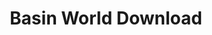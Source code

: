 ---
title: Basin World Download
redirect: https://drive.google.com/open?id=19TUVMW4L87fB2taaqxeF9MAOqFvgrmBM&usp=drive_fs
layout: redir
---